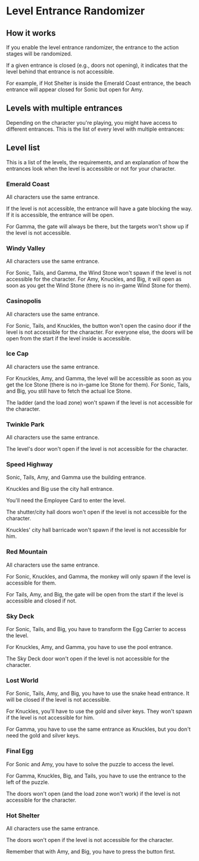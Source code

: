 ﻿# Level Entrance Randomizer

## How it works

If you enable the level entrance randomizer, the entrance to the action stages will be randomized.

If a given entrance is closed (e.g., doors not opening), it indicates that the level behind that entrance is not accessible.

For example, if Hot Shelter is inside the Emerald Coast entrance, the beach entrance will appear closed for Sonic but open for Amy.

## Levels with multiple entrances

Depending on the character you're playing, you might have access to different entrances. This is the list of every level with multiple entrances:

## Level list

This is a list of the levels, the requirements, and an explanation of how the entrances look when the level is accessible or not for your character.

### Emerald Coast

All characters use the same entrance.

If the level is not accessible, the entrance will have a gate blocking the way. If it is accessible, the entrance will be open.

For Gamma, the gate will always be there, but the targets won't show up if the level is not accessible.

### Windy Valley

All characters use the same entrance.

For Sonic, Tails, and Gamma, the Wind Stone won't spawn if the level is not accessible for the character. For Amy, Knuckles, and Big, it will open as soon as you get the Wind Stone (there is no in-game Wind Stone for them).

### Casinopolis

All characters use the same entrance.

For Sonic, Tails, and Knuckles, the button won't open the casino door if the level is not accessible for the character. For everyone else, the doors will be open from the start if the level inside is accessible.

### Ice Cap

All characters use the same entrance.

For Knuckles, Amy, and Gamma, the level will be accessible as soon as you get the Ice Stone (there is no in-game Ice Stone for them). For Sonic, Tails, and Big, you still have to fetch the actual Ice Stone.

The ladder (and the load zone) won't spawn if the level is not accessible for the character.

### Twinkle Park

All characters use the same entrance.

The level's door won't open if the level is not accessible for the character.

### Speed Highway

Sonic, Tails, Amy, and Gamma use the building entrance.

Knuckles and Big use the city hall entrance.

You'll need the Employee Card to enter the level.

The shutter/city hall doors won't open if the level is not accessible for the character.

Knuckles' city hall barricade won't spawn if the level is not accessible for him.

### Red Mountain

All characters use the same entrance.

For Sonic, Knuckles, and Gamma, the monkey will only spawn if the level is accessible for them.

For Tails, Amy, and Big, the gate will be open from the start if the level is accessible and closed if not.

### Sky Deck

For Sonic, Tails, and Big, you have to transform the Egg Carrier to access the level.

For Knuckles, Amy, and Gamma, you have to use the pool entrance.

The Sky Deck door won't open if the level is not accessible for the character.

### Lost World

For Sonic, Tails, Amy, and Big, you have to use the snake head entrance. It will be closed if the level is not accessible.

For Knuckles, you'll have to use the gold and silver keys. They won't spawn if the level is not accessible for him.

For Gamma, you have to use the same entrance as Knuckles, but you don't need the gold and silver keys.

### Final Egg

For Sonic and Amy, you have to solve the puzzle to access the level.

For Gamma, Knuckles, Big, and Tails, you have to use the entrance to the left of the puzzle.

The doors won't open (and the load zone won't work) if the level is not accessible for the character.

### Hot Shelter

All characters use the same entrance.

The doors won't open if the level is not accessible for the character.

Remember that with Amy, and Big, you have to press the button first.